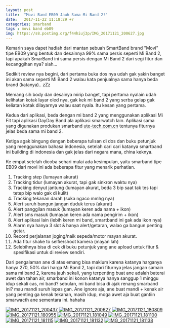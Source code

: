 ```yaml
---
layout: post
title:  "Movi Band EB09 Jauh Sama Mi Band 2!"
date:   2017-11-22 11:18:29 +7
categories: smarband
tags : movi band eb09
img: https://s8.postimg.org/f44hiuj3p/IMG_20171121_200627.jpg
---
```

Kemarin saya dapet hadiah dari mantan sebuah SmartBand brand "Movi" tipe EB09 yang bentuk dan desainnya 99% sama persis seperti Mi Band 2, tapi apakah SmarBand ini sama persis dengan Mi Band 2 dari segi fitur dan kecanggihan nya? siah...

Sedikit review nya begini, dari pertama buka dos nya udah gak yakin banget ini akan sama seperti Mi Band 2 walau kata penjualnya sama hanya beda brand (katanya).. zZz

Memang sih body dan desainya mirip banget, tapi pertama nyalain udah kelihatan kotak layar oled nya, gak kek mi band 2 yang serba gelap gak keliatan kotak dilayarnya walau saat nyala. Itu kesan yang pertama.

Kedua dari aplikasi, beda dengan mi band 2 yang menggunakan aplikasi Mi Fit tapi aplikasi DayDay Band ala aplikasi smarwatch lain. Aplikasi sama yang digunakan produkan smarband <a href="https://ute-tech.com.cn/index.php/example/load">ute-tech.com.cn</a> tentunya fiturnya jelas beda sama mi band 2.

Ketiga agak bingung dengan beberapa tulisan di dos dan buku petunjuk yang menggunakan bahasa indonesia, setelah cari cari katanya smartband ini building di indonesia dan gak jelas dari negara mana, china keknya.

Ke empat setelah dicoba sehari mulai ada kesimpulan, yaitu smarband tipe EB09 dari movi ini ada beberapa fitur yang menarik perhatian.
<ol>
	<li>Tracking step (lumayan akurat)</li>
	<li>Tracking tidur (lumayan akurat, tapi gak sinkron waktu nya)</li>
	<li>Tracking denyut jantung (lumayan akurat, beda 3 bip saat tak tes tapi tetep bip walo gak di kulit)</li>
	<li>Tracking tekanan darah (suka ngaco mmhg nya)</li>
	<li>Alert suruh bangun jangan duduk terus (akurat)</li>
	<li>Alert panggilan masuk (lumayan keren ada nama + ikon)</li>
	<li>Alert sms masuk (lumayan keren ada nama pengirim + ikon)</li>
	<li>Alert aplikasi lain (lebih keren mi band, smartband ini gak ada ikon nya)</li>
	<li>Alarm nya hanya 3 slot & hanya alert/getaran, walao ga bangun penting getar.</li>
	<li>Record perjalanan joging/naik sepeda/motor mayan akurat.</li>
	<li>Ada fitur shake to selfie/shoot kamera (mayan lah)</li>
	<li>Selebihnya bisa di cek di buku petunjuk yang ane apload untuk fitur & spesifikasi untuk di review sendiri.</li>
</ol>
Dari pengalaman ane di atas emang bisa maklum karena katanya harganya hanya 270, 50% dari harga Mi Band 2, tapi dari fiturnya jelas jangan samain sama mi band 2, karena jauh sekali, yang terpenting buat ane adalah baterai awet dan tahan air, smarband ini konon katanya hanya sanggup 1 minggu idup sekali cas, mi band? sebulan, mi band bisa di ajak renang smarband ini? mau mandi suruh lepas gan. Ane ignore aja, ane buat mandi + kenak air yang penting ga kenak tekanan, masih idup, moga awet aja buat gantiin smarwacth ane sementara ini. hahaha

<a href="https://s5.postimg.org/svxk9yg3b/IMG_20171121_200437.jpg" target="_blank"><img src="https://s5.postimg.org/svxk9yg3b/IMG_20171121_200437.jpg" alt="IMG_20171121_200437"/></a>
<a href="https://s5.postimg.org/bveo1cfxj/IMG_20171121_200627.jpg" target="_blank"><img src="https://s5.postimg.org/bveo1cfxj/IMG_20171121_200627.jpg" alt="IMG_20171121_200627"/></a>
<a href="https://bagus18.files.wordpress.com/2017/11/img_20171121_180809.jpg" target="_blank"><img src="https://s5.postimg.org/mi8h6jyav/IMG_20171121_180809.jpg" alt="IMG_20171121_180809"/></a>
<a href="https://bagus18.files.wordpress.com/2017/11/img_20171121_180955.jpg" target="_blank"><img src="https://s5.postimg.org/uaz4yrh7b/IMG_20171121_180955.jpg" alt="IMG_20171121_180955"/></a>
<a href="https://bagus18.files.wordpress.com/2017/11/img_20171121_1810491.jpg" target="_blank"><img src="https://s5.postimg.org/xhtoiaeh3/IMG_20171121_181049.jpg" alt="IMG_20171121_181049"/></a>
<a href="https://bagus18.files.wordpress.com/2017/11/img_20171121_1811001.jpg" target="_blank"><img src="https://s5.postimg.org/iymjgplaf/IMG_20171121_181100.jpg" alt="IMG_20171121_181100"/></a>
<a href="https://bagus18.files.wordpress.com/2017/11/img_20171121_181115.jpg" target="_blank"><img src="https://s5.postimg.org/4ffefk7nr/IMG_20171121_181115.jpg" alt="IMG_20171121_181115"/></a>
<a href="https://bagus18.files.wordpress.com/2017/11/img_20171121_181132.jpg" target="_blank"><img src="https://s5.postimg.org/m5h30dvgn/IMG_20171121_181132.jpg" alt="IMG_20171121_181132"/></a>
<a href="https://s5.postimg.org/nxa1vau93/IMG_20171121_181138.jpg" target="_blank"><img src="https://s5.postimg.org/nxa1vau93/IMG_20171121_181138.jpg" alt="IMG_20171121_181138"/></a>
